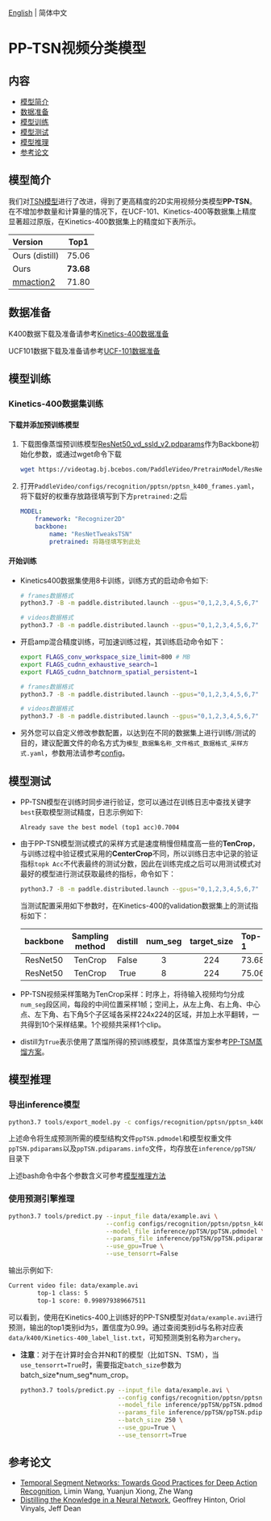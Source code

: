 [English](../../../en/model_zoo/recognition/pp-tsn.md) | 简体中文

# PP-TSN视频分类模型

## 内容

- [模型简介](#模型简介)
- [数据准备](#数据准备)
- [模型训练](#模型训练)
- [模型测试](#模型测试)
- [模型推理](#模型推理)
- [参考论文](#参考论文)


## 模型简介

我们对[TSN模型](./tsn.md)进行了改进，得到了更高精度的2D实用视频分类模型**PP-TSN**。在不增加参数量和计算量的情况下，在UCF-101、Kinetics-400等数据集上精度显著超过原版，在Kinetics-400数据集上的精度如下表所示。

| Version | Top1 |
| :------ | :----: |
| Ours (distill) | 75.06 |
| Ours | **73.68** |
| [mmaction2](https://github.com/open-mmlab/mmaction2/tree/master/configs/recognition/tsn#kinetics-400) | 71.80 |


## 数据准备

K400数据下载及准备请参考[Kinetics-400数据准备](../../dataset/k400.md)

UCF101数据下载及准备请参考[UCF-101数据准备](../../dataset/ucf101.md)


## 模型训练

### Kinetics-400数据集训练

#### 下载并添加预训练模型

1. 下载图像蒸馏预训练模型[ResNet50_vd_ssld_v2.pdparams](https://videotag.bj.bcebos.com/PaddleVideo/PretrainModel/ResNet50_vd_ssld_v2_pretrained.pdparams)作为Backbone初始化参数，或通过wget命令下载

   ```bash
   wget https://videotag.bj.bcebos.com/PaddleVideo/PretrainModel/ResNet50_vd_ssld_v2_pretrained.pdparams
   ```

2. 打开`PaddleVideo/configs/recognition/pptsn/pptsn_k400_frames.yaml`，将下载好的权重存放路径填写到下方`pretrained:`之后

    ```yaml
    MODEL:
        framework: "Recognizer2D"
        backbone:
            name: "ResNetTweaksTSN"
            pretrained: 将路径填写到此处
    ```

#### 开始训练

- Kinetics400数据集使用8卡训练，训练方式的启动命令如下:

    ```bash
    # frames数据格式
    python3.7 -B -m paddle.distributed.launch --gpus="0,1,2,3,4,5,6,7"  --log_dir=log_pptsn  main.py  --validate -c configs/recognition/pptsn/pptsn_k400_frames.yaml

    # videos数据格式
    python3.7 -B -m paddle.distributed.launch --gpus="0,1,2,3,4,5,6,7"  --log_dir=log_pptsn  main.py  --validate -c configs/recognition/pptsn/pptsn_k400_videos.yaml
    ```

- 开启amp混合精度训练，可加速训练过程，其训练启动命令如下：

    ```bash
    export FLAGS_conv_workspace_size_limit=800 # MB
    export FLAGS_cudnn_exhaustive_search=1
    export FLAGS_cudnn_batchnorm_spatial_persistent=1

    # frames数据格式
    python3.7 -B -m paddle.distributed.launch --gpus="0,1,2,3,4,5,6,7"  --log_dir=log_pptsn  main.py --amp --validate -c configs/recognition/pptsn/pptsn_k400_frames.yaml

    # videos数据格式
    python3.7 -B -m paddle.distributed.launch --gpus="0,1,2,3,4,5,6,7"  --log_dir=log_pptsn  main.py --amp --validate -c configs/recognition/pptsn/pptsn_k400_videos.yaml
    ```

- 另外您可以自定义修改参数配置，以达到在不同的数据集上进行训练/测试的目的，建议配置文件的命名方式为`模型_数据集名称_文件格式_数据格式_采样方式.yaml`，参数用法请参考[config](../../tutorials/config.md)。


## 模型测试

- PP-TSN模型在训练时同步进行验证，您可以通过在训练日志中查找关键字`best`获取模型测试精度，日志示例如下:

  ```
  Already save the best model (top1 acc)0.7004
  ```

- 由于PP-TSN模型测试模式的采样方式是速度稍慢但精度高一些的**TenCrop**，与训练过程中验证模式采用的**CenterCrop**不同，所以训练日志中记录的验证指标`topk Acc`不代表最终的测试分数，因此在训练完成之后可以用测试模式对最好的模型进行测试获取最终的指标，命令如下：

  ```bash
  python3.7 -B -m paddle.distributed.launch --gpus="0,1,2,3,4,5,6,7" --log_dir=log_pptsn main.py  --test -c configs/recognition/pptsn/pptsn_k400_frames.yaml -w "output/ppTSN/ppTSN_best.pdparams"
  ```


  当测试配置采用如下参数时，在Kinetics-400的validation数据集上的测试指标如下：


  | backbone | Sampling method | distill | num_seg | target_size | Top-1 | checkpoints |
  | :------: | :----------: | :----: | :----: | :----: | :---- | :---: |
  | ResNet50 | TenCrop | False | 3 | 224 | 73.68 | [ppTSN_k400.pdparams](https://videotag.bj.bcebos.com/PaddleVideo-release2.2/ppTSN_k400.pdparams) |
  | ResNet50 | TenCrop | True | 8 | 224 | 75.06 | [ppTSN_k400_8.pdparams](https://videotag.bj.bcebos.com/PaddleVideo-release2.2/ppTSN_k400_8.pdparams) |

- PP-TSN视频采样策略为TenCrop采样：时序上，将待输入视频均匀分成`num_seg`段区间，每段的中间位置采样1帧；空间上，从左上角、右上角、中心点、左下角、右下角5个子区域各采样224x224的区域，并加上水平翻转，一共得到10个采样结果。1个视频共采样1个clip。

- distill为`True`表示使用了蒸馏所得的预训练模型，具体蒸馏方案参考[PP-TSM蒸馏方案](https://zhuanlan.zhihu.com/p/382134297)。


## 模型推理

### 导出inference模型

```bash
python3.7 tools/export_model.py -c configs/recognition/pptsn/pptsn_k400_frames.yaml -p data/ppTSN_k400.pdparams -o inference/ppTSN
```

上述命令将生成预测所需的模型结构文件`ppTSN.pdmodel`和模型权重文件`ppTSN.pdiparams`以及`ppTSN.pdiparams.info`文件，均存放在`inference/ppTSN/`目录下

上述bash命令中各个参数含义可参考[模型推理方法](https://github.com/PaddlePaddle/PaddleVideo/blob/release/2.0/docs/zh-CN/start.md#2-%E6%A8%A1%E5%9E%8B%E6%8E%A8%E7%90%86)

### 使用预测引擎推理

```bash
python3.7 tools/predict.py --input_file data/example.avi \
                           --config configs/recognition/pptsn/pptsn_k400_frames.yaml \
                           --model_file inference/ppTSN/ppTSN.pdmodel \
                           --params_file inference/ppTSN/ppTSN.pdiparams \
                           --use_gpu=True \
                           --use_tensorrt=False
```

输出示例如下:

```bash
Current video file: data/example.avi
        top-1 class: 5
        top-1 score: 0.998979389667511
```

可以看到，使用在Kinetics-400上训练好的PP-TSN模型对`data/example.avi`进行预测，输出的top1类别id为`5`，置信度为0.99。通过查阅类别id与名称对应表`data/k400/Kinetics-400_label_list.txt`，可知预测类别名称为`archery`。
- **注意**：对于在计算时会合并N和T的模型（比如TSN、TSM），当`use_tensorrt=True`时，需要指定`batch_size`参数为batch_size\*num_seg\*num_crop。

    ```bash
    python3.7 tools/predict.py --input_file data/example.avi \
                               --config configs/recognition/pptsn/pptsn_k400_frames.yaml \
                               --model_file inference/ppTSN/ppTSN.pdmodel \
                               --params_file inference/ppTSN/ppTSN.pdiparams \
                               --batch_size 250 \
                               --use_gpu=True \
                               --use_tensorrt=True
    ```
## 参考论文

- [Temporal Segment Networks: Towards Good Practices for Deep Action Recognition](https://arxiv.org/pdf/1608.00859.pdf), Limin Wang, Yuanjun Xiong, Zhe Wang
- [Distilling the Knowledge in a Neural Network](https://arxiv.org/abs/1503.02531), Geoffrey Hinton, Oriol Vinyals, Jeff Dean
